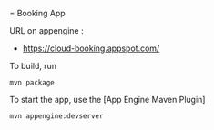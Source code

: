 = Booking App

URL on appengine : 

* https://cloud-booking.appspot.com/

To build, run

    mvn package

To start the app, use the [App Engine Maven Plugin]

    mvn appengine:devserver

